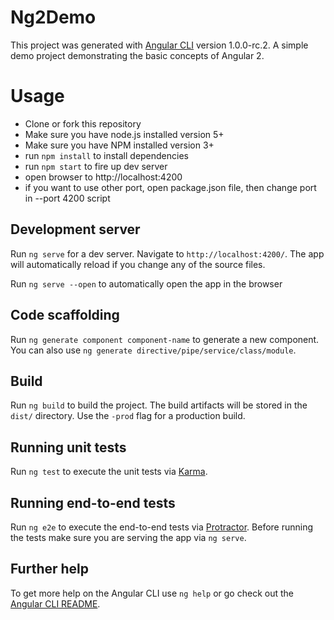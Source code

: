 # Ng2Demo

This project was generated with [Angular CLI](https://github.com/angular/angular-cli) version 1.0.0-rc.2.
A simple demo project demonstrating the basic concepts of Angular 2.

# Usage

* Clone or fork this repository
* Make sure you have node.js installed version 5+
* Make sure you have NPM installed version 3+
* run `npm install` to install dependencies
* run `npm start` to fire up dev server
* open browser to http://localhost:4200
* if you want to use other port, open package.json file, then change port in --port 4200 script

## Development server

Run `ng serve` for a dev server. Navigate to `http://localhost:4200/`. The app will automatically reload if you change any of the source files.

Run `ng serve --open` to automatically open the app in the browser

## Code scaffolding

Run `ng generate component component-name` to generate a new component. You can also use `ng generate directive/pipe/service/class/module`.

## Build

Run `ng build` to build the project. The build artifacts will be stored in the `dist/` directory. Use the `-prod` flag for a production build.

## Running unit tests

Run `ng test` to execute the unit tests via [Karma](https://karma-runner.github.io).

## Running end-to-end tests

Run `ng e2e` to execute the end-to-end tests via [Protractor](http://www.protractortest.org/).
Before running the tests make sure you are serving the app via `ng serve`.

## Further help

To get more help on the Angular CLI use `ng help` or go check out the [Angular CLI README](https://github.com/angular/angular-cli/blob/master/README.md).
